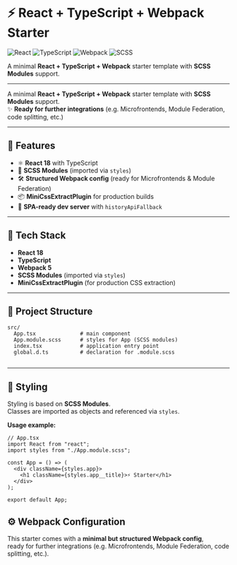 # ⚡ React + TypeScript + Webpack Starter

![React](https://img.shields.io/badge/React-18-blue?logo=react)
![TypeScript](https://img.shields.io/badge/TypeScript-5-blue?logo=typescript)
![Webpack](https://img.shields.io/badge/Webpack-5-%238DD6F9?logo=webpack)
![SCSS](https://img.shields.io/badge/SCSS-Modules-pink?logo=sass)

A minimal **React + TypeScript + Webpack** starter template with **SCSS Modules** support.

---

A minimal **React + TypeScript + Webpack** starter template with **SCSS Modules** support.  
✨ **Ready for further integrations** (e.g. Microfrontends, Module Federation, code splitting, etc.)

---

## 🌟 Features
- ⚛️ **React 18** with TypeScript
- 🎨 **SCSS Modules** (imported via `styles`)
- 🛠 **Structured Webpack config** (ready for Microfrontends & Module Federation)
- 📦 **MiniCssExtractPlugin** for production builds
- 🚦 **SPA-ready dev server** with `historyApiFallback`

---

## 🚀 Tech Stack
- **React 18**
- **TypeScript**
- **Webpack 5**
- **SCSS Modules** (imported via `styles`)
- **MiniCssExtractPlugin** (for production CSS extraction)

---

## 📂 Project Structure
```
src/
  App.tsx              # main component
  App.module.scss      # styles for App (SCSS modules)
  index.tsx            # application entry point
  global.d.ts          # declaration for .module.scss
  
```
---

## 🎨 Styling

Styling is based on **SCSS Modules**.  
Classes are imported as objects and referenced via `styles`.

**Usage example:**

```tsx
// App.tsx
import React from "react";
import styles from "./App.module.scss";

const App = () => (
  <div className={styles.app}>
    <h1 className={styles.app__title}>⚡ Starter</h1>
  </div>
);

export default App;

```

## ⚙️ Webpack Configuration

This starter comes with a **minimal but structured Webpack config**,  
ready for further integrations (e.g. Microfrontends, Module Federation, code splitting, etc.).
